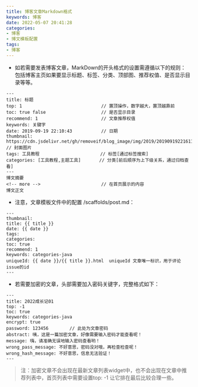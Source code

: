 ```yaml
---
title: 博客文章Markdown格式 
keywords: 博客 
date: 2022-05-07 20:41:28 
categories: 
- 博客
- 博文模板配置
tags: 
- 博客
---
```


- 如若需要发表博客文章，MarkDown的开头格式的设置需遵循以下的规则：
包括博客主页如果要显示标题、标签、分类、顶部图、推荐权值、是否显示目录等等。

<!-- more -->

```
---
title: 标题
top: 1                              // 置顶操作，数字越大，置顶越靠前
toc: true false                     // 是否显示目录
recommend: 1                        // 文章推荐权值
keywords: 关键字
date: 2019-09-19 22:10:43           // 日期
thumbnail:   https://cdn.jsdelivr.net/gh/removeif/blog_image/img/2019/20190919221611.png  // 封面图片
tags: 工具教程                       // 标签[通过标签搜索]
categories: [工具教程,主题工具]       // 分类[前后顺序为上下级关系，通过归档查看]
---
博文摘要
<!-- more -->                       // 在首页展示的内容
博文正文
```

- 注意，文章模板文件中的配置 /scaffolds/post.md：
```
---
thumbnail:
title: {{ title }}
date: {{ date }}
tags:
categories: 
toc: true
recommend: 1
keywords: categories-java
uniqueId: {{ date }}/{{ title }}.html  uniqueId 文章唯一标识，用于评论issue的id
---
```

- 若需要加密的文章，头部需要加入密码关键字，完整格式如下：
```
---
title: 2022成长记01
top: -1
toc: true
keywords: categories-java
encrypt: true
password: 123456        // 此处为文章密码
abstract: 咦，这是一篇加密文章，好像需要输入密码才能查看呢！
message: 嗨，请准确无误地输入密码查看哟！
wrong_pass_message: 不好意思，密码没对哦，再检查检查呢！
wrong_hash_message: 不好意思，信息无法验证！
---
```
> 注：加密文章不会出现在最新文章列表widget中，也不会出现在文章中推荐列表中，首页列表中需要设置top: -1 让它排在最后比较合理一些。